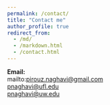 ```yaml
---
permalink: /contact/
title: "Contact me"
author_profile: true
redirect_from: 
  - /md/
  - /markdown.html
  - /contact.html
---
```

__Email:__<br/> 
mailto:pirouz.naghavi@gmail.com <br/> 
pnaghavi@ufl.edu <br/> 
pnaghavi@uw.edu<br/> 